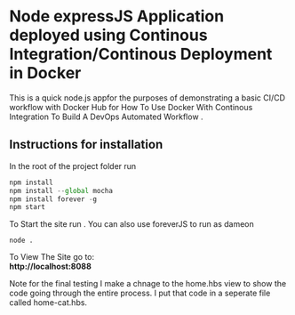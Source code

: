 # Node expressJS Application deployed using Continous Integration/Continous Deployment in Docker

This is a quick  node.js appfor the purposes of demonstrating a basic CI/CD workflow with Docker Hub for How To Use Docker With Continous Integration To Build A DevOps Automated Workflow .

## Instructions for installation

In the root of the project folder run 
```javascript
npm install
npm install --global mocha
npm install forever -g
npm start
```
To Start the site run . You can also use foreverJS to run as dameon
```
node . 
```
To View The Site go to:  
**http://localhost:8088**

Note for the final testing I make a chnage to the home.hbs view to show the code going through the entire process. I put that code in a seperate file called home-cat.hbs.
